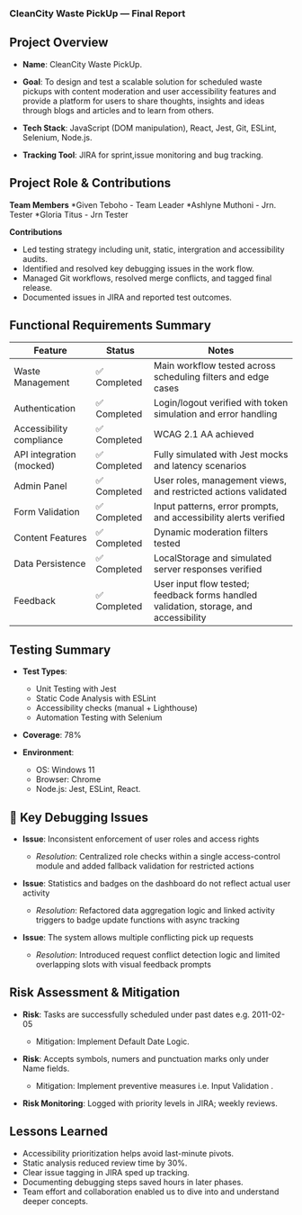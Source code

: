 ### **CleanCity Waste PickUp — Final Report**

## Project Overview
- **Name**: CleanCity Waste PickUp.  

- **Goal**: To design and test a scalable solution for scheduled waste pickups with content moderation and user accessibility features and provide a platform for users to share thoughts, insights and ideas through blogs and articles and to learn from others.

- **Tech Stack**: JavaScript (DOM manipulation), React, Jest, Git, ESLint, Selenium, Node.js.  
- **Tracking Tool**: JIRA for sprint,issue monitoring and bug tracking.


## Project Role & Contributions
**Team Members**
*Given Teboho - Team Leader
*Ashlyne Muthoni - Jrn. Tester
*Gloria Titus - Jrn Tester

**Contributions**
- Led testing strategy including unit, static, intergration and accessibility audits. 
- Identified and resolved key debugging issues in the work flow.  
- Managed Git workflows, resolved merge conflicts, and tagged final release.  
- Documented issues in JIRA and reported test outcomes.


## Functional Requirements Summary
| Feature                  | Status      | Notes                                                             |
|--------------------------|-------------|-------------------------------------------------------------------|
| Waste Management         | ✅ Completed | Main workflow tested across scheduling filters and edge cases     |
| Authentication           | ✅ Completed | Login/logout verified with token simulation and error handling    |
| Accessibility compliance | ✅ Completed | WCAG 2.1 AA achieved                                               |
| API integration (mocked) | ✅ Completed | Fully simulated with Jest mocks and latency scenarios             |
| Admin Panel              | ✅ Completed | User roles, management views, and restricted actions validated    |
| Form Validation          | ✅ Completed | Input patterns, error prompts, and accessibility alerts verified  |
| Content Features         | ✅ Completed | Dynamic moderation filters tested                                 |
| Data Persistence         | ✅ Completed | LocalStorage and simulated server responses verified              |
| Feedback                 | ✅ Completed | User input flow tested; feedback forms handled validation, storage, and accessibility |


## Testing Summary
- **Test Types**:  
  - Unit Testing with Jest  
  - Static Code Analysis with ESLint  
  - Accessibility checks (manual + Lighthouse) 
  - Automation Testing with Selenium 

- **Coverage**: 78% 

- **Environment**:  
  - OS: Windows 11 
  - Browser: Chrome  
  - Node.js: Jest, ESLint, React.


## 🔧 Key Debugging Issues
- **Issue**: Inconsistent enforcement of user roles and access rights  
  - *Resolution*: Centralized role checks within a single access-control module and added fallback validation for restricted actions

- **Issue**: Statistics and badges on the dashboard do not reflect actual user activity  
  - *Resolution*: Refactored data aggregation logic and linked activity triggers to badge update functions with async tracking

- **Issue**: The system allows multiple conflicting pick up requests  
  - *Resolution*: Introduced request conflict detection logic and limited overlapping slots with visual feedback prompts


## Risk Assessment & Mitigation
- **Risk**: Tasks are successfully scheduled under past dates e.g. 2011-02-05 
  - Mitigation: Implement Default Date Logic. 

- **Risk**: Accepts symbols, numers and punctuation marks only under Name fields.
  - Mitigation: Implement preventive measures i.e. Input Validation .

- **Risk Monitoring**: Logged with priority levels in JIRA; weekly reviews.


## Lessons Learned
- Accessibility prioritization helps avoid last-minute pivots. 
- Static analysis reduced review time by 30%. 
- Clear issue tagging in JIRA sped up tracking.
- Documenting debugging steps saved hours in later phases.
- Team effort and collaboration enabled us to dive into and understand deeper concepts.

